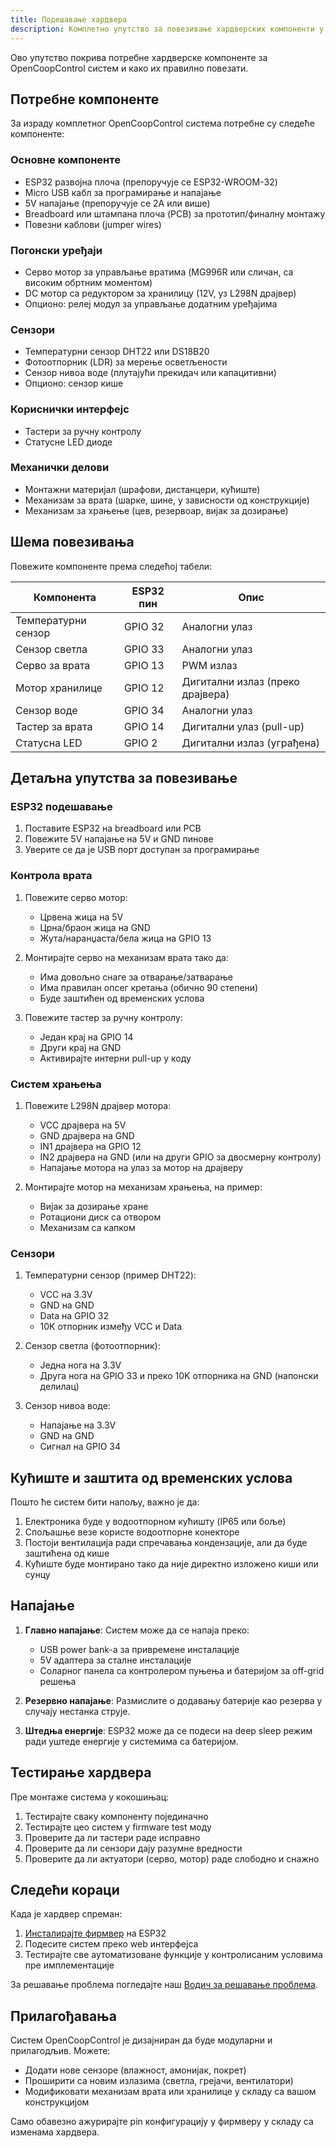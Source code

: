 ```yaml
---
title: Подешавање хардвера
description: Комплетно упутство за повезивање хардверских компоненти у систему OpenCoopControl.
---
```


Ово упутство покрива потребне хардверске компоненте за OpenCoopControl систем и како их правилно повезати.

## Потребне компоненте

За израду комплетног OpenCoopControl система потребне су следеће компоненте:

### Основне компоненте

- ESP32 развојна плоча (препоручује се ESP32-WROOM-32)
- Micro USB кабл за програмирање и напајање
- 5V напајање (препоручује се 2A или више)
- Breadboard или штампана плоча (PCB) за прототип/финалну монтажу
- Повезни каблови (jumper wires)

### Погонски уређаји

- Серво мотор за управљање вратима (MG996R или сличан, са високим обртним моментом)
- DC мотор са редуктором за хранилицу (12V, уз L298N драјвер)
- Опционо: релеј модул за управљање додатним уређајима

### Сензори

- Температурни сензор DHT22 или DS18B20
- Фотоотпорник (LDR) за мерење осветљености
- Сензор нивоа воде (плутајући прекидач или капацитивни)
- Опционо: сензор кише

### Кориснички интерфејс

- Тастери за ручну контролу
- Статусне LED диоде

### Механички делови

- Монтажни материјал (шрафови, дистанцери, кућиште)
- Механизам за врата (шарке, шине, у зависности од конструкције)
- Механизам за храњење (цев, резервоар, вијак за дозирање)

## Шема повезивања

Повежите компоненте према следећој табели:

| Компонента          | ESP32 пин | Опис                             |
| ------------------- | --------- | -------------------------------- |
| Температурни сензор | GPIO 32   | Аналогни улаз                    |
| Сензор светла       | GPIO 33   | Аналогни улаз                    |
| Серво за врата      | GPIO 13   | PWM излаз                        |
| Мотор хранилице     | GPIO 12   | Дигитални излаз (преко драјвера) |
| Сензор воде         | GPIO 34   | Аналогни улаз                    |
| Тастер за врата     | GPIO 14   | Дигитални улаз (pull-up)         |
| Статусна LED        | GPIO 2    | Дигитални излаз (уграђена)       |

## Детаљна упутства за повезивање

### ESP32 подешавање

1. Поставите ESP32 на breadboard или PCB
2. Повежите 5V напајање на 5V и GND пинове
3. Уверите се да је USB порт доступан за програмирање

### Контрола врата

1. Повежите серво мотор:

   - Црвена жица на 5V
   - Црна/браон жица на GND
   - Жута/наранџаста/бела жица на GPIO 13

2. Монтирајте серво на механизам врата тако да:

   - Има довољно снаге за отварање/затварање
   - Има правилан опсег кретања (обично 90 степени)
   - Буде заштићен од временских услова

3. Повежите тастер за ручну контролу:
   - Један крај на GPIO 14
   - Други крај на GND
   - Активирајте интерни pull-up у коду

### Систем храњења

1. Повежите L298N драјвер мотора:

   - VCC драјвера на 5V
   - GND драјвера на GND
   - IN1 драјвера на GPIO 12
   - IN2 драјвера на GND (или на други GPIO за двосмерну контролу)
   - Напајање мотора на улаз за мотор на драјверу

2. Монтирајте мотор на механизам храњења, на пример:
   - Вијак за дозирање хране
   - Ротациони диск са отвором
   - Механизам са капком

### Сензори

1. Температурни сензор (пример DHT22):

   - VCC на 3.3V
   - GND на GND
   - Data на GPIO 32
   - 10K отпорник између VCC и Data

2. Сензор светла (фотоотпорник):

   - Једна нога на 3.3V
   - Друга нога на GPIO 33 и преко 10K отпорника на GND (напонски делилац)

3. Сензор нивоа воде:
   - Напајање на 3.3V
   - GND на GND
   - Сигнал на GPIO 34

## Кућиште и заштита од временских услова

Пошто ће систем бити напољу, важно је да:

1. Електроника буде у водоотпорном кућишту (IP65 или боље)
2. Спољашње везе користе водоотпорне конекторе
3. Постоји вентилација ради спречавања кондензације, али да буде заштићена од кише
4. Кућиште буде монтирано тако да није директно изложено киши или сунцу

## Напајање

1. **Главно напајање**: Систем може да се напаја преко:

   - USB power bank-а за привремене инсталације
   - 5V адаптера за сталне инсталације
   - Соларног панела са контролером пуњења и батеријом за off-grid решења

2. **Резервно напајање**: Размислите о додавању батерије као резерва у случају нестанка струје.

3. **Штедња енергије**: ESP32 може да се подеси на deep sleep режим ради уштеде енергије у системима са батеријом.

## Тестирање хардвера

Пре монтаже система у кокошињац:

1. Тестирајте сваку компоненту појединачно
2. Тестирајте цео систем у firmware test моду
3. Проверите да ли тастери раде исправно
4. Проверите да ли сензори дају разумне вредности
5. Проверите да ли актуатори (серво, мотор) раде слободно и снажно

## Следећи кораци

Када је хардвер спреман:

1. [Инсталирајте фирмвер](../installation) на ESP32
2. Подесите систем преко web интерфејса
3. Тестирајте све аутоматизоване функције у контролисаним условима пре имплементације

За решавање проблема погледајте наш [Водич за решавање проблема](/sr/usage-guide/troubleshooting).

## Прилагођавања

Систем OpenCoopControl је дизајниран да буде модуларни и прилагодљив. Можете:

- Додати нове сензоре (влажност, амонијак, покрет)
- Проширити са новим излазима (светла, грејачи, вентилатори)
- Модификовати механизам врата или хранилице у складу са вашом конструкцијом

Само обавезно ажурирајте pin конфигурацију у фирмверу у складу са изменама хардвера.

```

```
